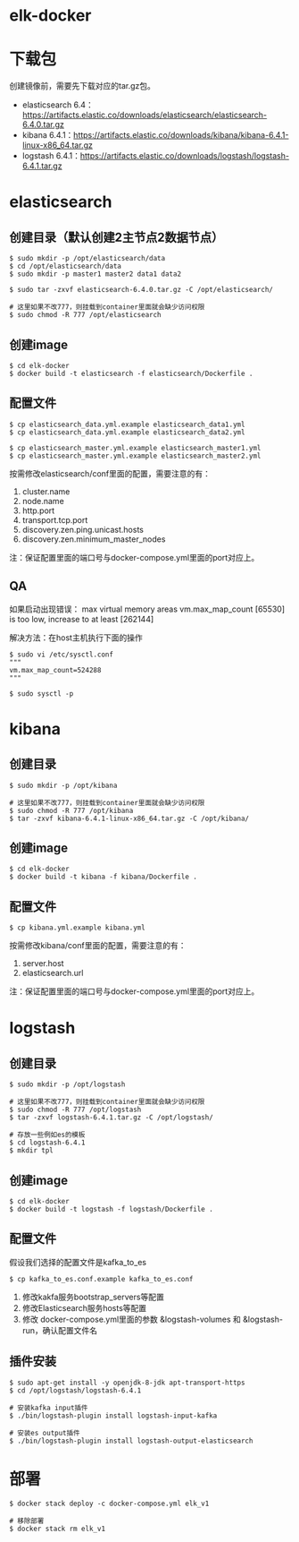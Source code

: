 # elk-docker
# 下载包
创建镜像前，需要先下载对应的tar.gz包。
- elasticsearch 6.4：https://artifacts.elastic.co/downloads/elasticsearch/elasticsearch-6.4.0.tar.gz
- kibana 6.4.1：https://artifacts.elastic.co/downloads/kibana/kibana-6.4.1-linux-x86_64.tar.gz
- logstash 6.4.1：https://artifacts.elastic.co/downloads/logstash/logstash-6.4.1.tar.gz

# elasticsearch
## 创建目录（默认创建2主节点2数据节点）
```
$ sudo mkdir -p /opt/elasticsearch/data
$ cd /opt/elasticsearch/data
$ sudo mkdir -p master1 master2 data1 data2

$ sudo tar -zxvf elasticsearch-6.4.0.tar.gz -C /opt/elasticsearch/

# 这里如果不改777，则挂载到container里面就会缺少访问权限
$ sudo chmod -R 777 /opt/elasticsearch
```

## 创建image
```
$ cd elk-docker
$ docker build -t elasticsearch -f elasticsearch/Dockerfile .
```

## 配置文件
```
$ cp elasticsearch_data.yml.example elasticsearch_data1.yml
$ cp elasticsearch_data.yml.example elasticsearch_data2.yml

$ cp elasticsearch_master.yml.example elasticsearch_master1.yml
$ cp elasticsearch_master.yml.example elasticsearch_master2.yml
```
按需修改elasticsearch/conf里面的配置，需要注意的有：
1. cluster.name
2. node.name
3. http.port
4. transport.tcp.port
5. discovery.zen.ping.unicast.hosts
6. discovery.zen.minimum_master_nodes

注：保证配置里面的端口号与docker-compose.yml里面的port对应上。

## QA
如果启动出现错误：
max virtual memory areas vm.max_map_count [65530] is too low, increase to at least [262144]

解决方法：在host主机执行下面的操作
```
$ sudo vi /etc/sysctl.conf
"""
vm.max_map_count=524288
"""

$ sudo sysctl -p
```

# kibana
## 创建目录
```
$ sudo mkdir -p /opt/kibana

# 这里如果不改777，则挂载到container里面就会缺少访问权限
$ sudo chmod -R 777 /opt/kibana
$ tar -zxvf kibana-6.4.1-linux-x86_64.tar.gz -C /opt/kibana/
```

## 创建image
```
$ cd elk-docker
$ docker build -t kibana -f kibana/Dockerfile .
```

## 配置文件
```
$ cp kibana.yml.example kibana.yml
```
按需修改kibana/conf里面的配置，需要注意的有：
1. server.host
2. elasticsearch.url

注：保证配置里面的端口号与docker-compose.yml里面的port对应上。

# logstash
## 创建目录
```
$ sudo mkdir -p /opt/logstash

# 这里如果不改777，则挂载到container里面就会缺少访问权限
$ sudo chmod -R 777 /opt/logstash
$ tar -zxvf logstash-6.4.1.tar.gz -C /opt/logstash/

# 存放一些例如es的模板
$ cd logstash-6.4.1
$ mkdir tpl
```

## 创建image
```
$ cd elk-docker
$ docker build -t logstash -f logstash/Dockerfile .
```

## 配置文件
假设我们选择的配置文件是kafka_to_es
```
$ cp kafka_to_es.conf.example kafka_to_es.conf
```
1. 修改kakfa服务bootstrap_servers等配置
2. 修改Elasticsearch服务hosts等配置
3. 修改 docker-compose.yml里面的参数 &logstash-volumes 和  &logstash-run，确认配置文件名

## 插件安装
```
$ sudo apt-get install -y openjdk-8-jdk apt-transport-https
$ cd /opt/logstash/logstash-6.4.1

# 安装kafka input插件
$ ./bin/logstash-plugin install logstash-input-kafka

# 安装es output插件
$ ./bin/logstash-plugin install logstash-output-elasticsearch
```

# 部署
```
$ docker stack deploy -c docker-compose.yml elk_v1

# 移除部署
$ docker stack rm elk_v1
```
